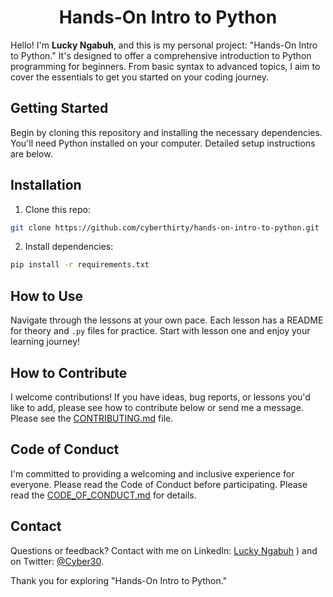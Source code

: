 <div align="center">
  
# Hands-On Intro to Python <br>

</div>

Hello! I'm **Lucky Ngabuh**, and this is my personal project: "Hands-On Intro to Python." It's designed to offer a comprehensive introduction to Python programming for beginners. From basic syntax to advanced topics, I aim to cover the essentials to get you started on your coding journey.

## Getting Started

Begin by cloning this repository and installing the necessary dependencies. You'll need Python installed on your computer. Detailed setup instructions are below.

## Installation

1. Clone this repo:
```bash
git clone https://github.com/cyberthirty/hands-on-intro-to-python.git
```
2. Install dependencies:
```bash
pip install -r requirements.txt
```
## How to Use

Navigate through the lessons at your own pace. Each lesson has a README for theory and `.py` files for practice. Start with lesson one and enjoy your learning journey!

## How to Contribute

I welcome contributions! If you have ideas, bug reports, or lessons you'd like to add, please see how to contribute below or send me a message. Please see the [CONTRIBUTING.md](CONTRIBUTING.md) file.
## Code of Conduct

I'm committed to providing a welcoming and inclusive experience for everyone. Please read the Code of Conduct before participating. Please read the [CODE_OF_CONDUCT.md](CODE_OF_CONDUCT.md) for details.


## Contact

Questions or feedback? Contact with me on LinkedIn: [Lucky Ngabuh](https://www.linkedin.com/in/cyber30) ) and on Twitter: [@Cyber30](https://twitter.com/cyberthirty30).

Thank you for exploring "Hands-On Intro to Python."
